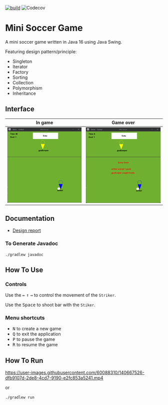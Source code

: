[![build](https://github.com/a-mohamad/soccer-game/actions/workflows/codecov.yml/badge.svg?branch=main)](https://github.com/a-mohamad/soccer-game/actions/workflows/codecov.yml)
![Codecov](https://img.shields.io/codecov/c/gh/a-mohamad/soccer-game?token=6HWXBQ4BG7)
# Mini Soccer Game

A mini soccer game written in Java 16 using Java Swing.

Featuring design pattern/principle:

* Singleton
* Iterator
* Factory
* Sorting
* Collection
* Polymorphism
* Inheritance

## Interface
| In game    | Game over   |
| :------------: | :----------: |
| ![In game](Screenshots/in_game.png) | ![Game over](Screenshots/game_over.png) |

## Documentation
- [Design report](https://github.com/a-mohamad/soccer-game/blob/main/Documentation/report/report.pdf)

### To Generate Javadoc
```
./gradlew javadoc
```
## How To Use

### Controls
Use the  <kbd>&#8592;</kbd> <kbd>&#8593;</kbd> <kbd>&#8594;</kbd> to control the movement of the `Striker`.

Use the <kbd>Space</kbd> to shoot bar with the `Stiker`.

### Menu shortcuts
- <kbd>N</kbd> to create a new game
- <kbd>Q</kbd> to exit the application
- <kbd>P</kbd> to pause the game
- <kbd>R</kbd> to resume the game

## How To Run
https://user-images.githubusercontent.com/60088310/140667526-dfb9107d-2de8-4cd7-9190-e2fc853a5241.mp4


or 


```
./gradlew run
```


